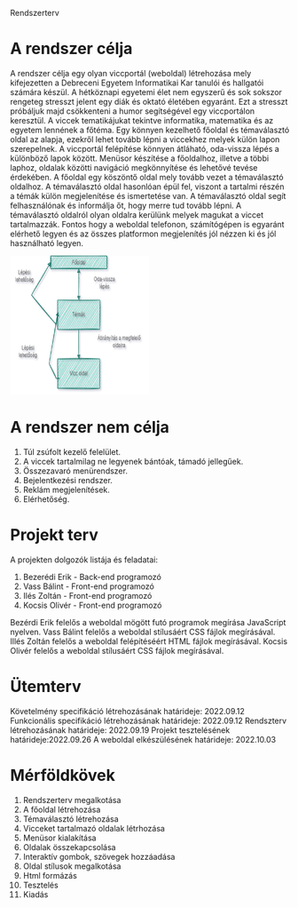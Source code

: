 Rendszerterv

# A rendszer célja

A rendszer célja egy olyan viccportál (weboldal) létrehozása mely kifejezetten a Debreceni Egyetem Informatikai Kar tanulói és hallgatói számára készül. A hétköznapi egyetemi élet nem egyszerű és sok sokszor rengeteg stresszt jelent egy diák és oktató életében egyaránt. Ezt a stresszt próbáljuk majd csökkenteni a humor segítségével egy viccportálon keresztül. A viccek tematikájukat tekintve informatika, matematika és az egyetem lennének a főtéma.
Egy könnyen kezelhető főoldal és témaválasztó oldal az alapja, ezekről lehet tovább lépni a viccekhez melyek külön lapon szerepelnek. A viccportál felépítése könnyen átláható, oda-vissza lépés a különböző lapok között. Menüsor készítése a főoldalhoz, illetve a többi laphoz, oldalak közötti navigáció megkönnyítése és lehetővé tevése érdekében. A főoldal egy köszöntő oldal mely tovább vezet a témaválasztó oldalhoz. A témaválasztó oldal hasonlóan épül fel, viszont a tartalmi részén a témák külön megjelenítése és ismertetése van. A témaválasztó oldal segít felhasználónak és informálja őt, hogy merre tud tovább lépni. A témaválasztó oldalról olyan oldalra kerülünk melyek magukat a viccet tartalmazzák. Fontos hogy a weboldal telefonon, számítógépen is egyaránt elérhető legyen és az összes platformon megjelenítés jól nézzen ki és jól használható legyen.

<img src = "diagram.png" alt = "Weboldal felépítése" style ="height: 250px; width:250px"/>

# A rendszer nem célja

1. Túl zsúfolt kezelő felelület.
2. A viccek tartalmilag ne legyenek bántóak, támadó jellegűek.
3. Összezavaró menürendszer. 
4. Bejelentkezési rendszer.
5. Reklám megjelenítések.
6. Elérhetőség.


# Projekt terv

A projekten dolgozók listája és feladatai:

1. Bezerédi Erik - Back-end programozó
2. Vass Bálint - Front-end programozó
3. Ilés Zoltán - Front-end programozó
4. Kocsis Olivér - Front-end programozó

Bezérdi Erik felelős a weboldal mögött futó programok megírása JavaScript nyelven.
Vass Bálint felelős a weboldal stílusáért CSS fájlok megírásával.
Illés Zoltán felelős a weboldal felépítéséért HTML fájlok megírásával.
Kocsis Olivér felelős a weboldal stílusáért CSS fájlok megírásával.

# Ütemterv

Követelmény specifikáció létrehozásának határideje: 2022.09.12
Funkcionális specifikáció létrehozásának határideje: 2022.09.12
Rendszterv létrehozásának határideje: 2022.09.19
Projekt tesztelésének határideje:2022.09.26
A weboldal elkészülésének határideje: 2022.10.03

# Mérföldkövek

 1. Rendszerterv megalkotása
 2. A főoldal létrehozása
 3. Témaválasztó létrehozása
 4. Vicceket tartalmazó oldalak létrhozása
 5. Menüsor kialakítása
 6. Oldalak összekapcsolása
 7. Interaktív gombok, szövegek hozzáadása
 8. Oldal stílusok megalkotása
 9. Html formázás
10. Tesztelés
11. Kiadás
